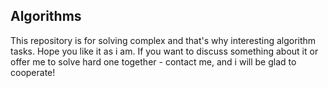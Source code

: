 ## Algorithms
This repository is for solving complex and that's why interesting algorithm tasks.
Hope you like it as i am. If you want to discuss something about it or offer me to solve hard one together - contact me, and i will be glad to cooperate! 
